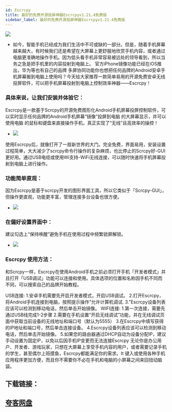 ```yaml
---
id: Escrcpy
title: 最好的免费开源投屏神器Escrcpyv1.21.4免费版
sidebar_label: 最好的免费开源投屏神器Escrcpyv1.21.4免费版
---
```

![](https://cdn-thumbs.imagevenue.com/0a/f5/c3/ME18UOMP_t.png)
* 如今，智能手机已经成为我们生活中不可或缺的一部分。但是，随着手机屏幕越来越大，有时候我们还是希望在大屏幕上更舒服地欣赏手机内容，或者通过电脑更准确地操作手机。因为低头看手机非常容易被远处的领导看到，所以当务之急是把手机里的内容投射到电脑上。
官方iPhone镜像功能已经在iOS推出，华为等也有自己的品牌 多屏协同功能你也想把任何品牌的Android安卓手机屏幕搬到电脑上使用吗？今天给大家推荐一款简单易用的开源免费安卓无线投屏软件，可以把手机屏幕投射到电脑上控制效率神器——Escrcpy！

### 具体来说，让我们安装并体验它：
Escrcpy是一款基于Scrcpy的开源免费图形化Android手机屏幕投屏控制软件，可以实时显示任何品牌的Android手机屏幕“镜像”投屏到电脑 的大屏幕显示，并可以使用电脑 的鼠标和键盘来直接操作手机，真正实现了“无线”且高效率的操控！
* ![](https://cdn-thumbs.imagevenue.com/6a/07/3d/ME18UON2_t.jpg)

使用Escrcpy后，就像打开了一扇新世界的大门。完全免费，界面易用，安装设置过程简单，大大减少了scrcpy命令行操作的复杂麻烦，也比停止的Scrcpy好-GUI更好用。通过USB电缆或使用Wi支持-WiFi无线连接，可以随时快速将手机屏幕投射到电脑上进行操作。
### 功能简单直观：
因为Escrcpy是基于scrcpy开发的图形界面工具，所以它类似于「Scrcpy-GUI」，但操作更直观，功能更丰富，管理连接多台设备也很方便。
* ![](https://cdn-thumbs.imagevenue.com/dd/9e/ed/ME18UON3_t.jpg)

### 在偏好设置界面中：
建议勾选上“保持唤醒”避免手机在使用过程中频繁锁屏解锁。
* ![](https://cdn-thumbs.imagevenue.com/60/68/07/ME18UON4_t.jpg)
### Escrcpy 使用方法：
和Scrcpy一样，Escrcpy在使用Android手机之前必须打开手机「开发者模式」并且打开「USB调试」功能可以连接和使用。具体选项的位置和名称因手机不同而不同，可以搜索自己的品牌开始教程。

USB连接:
1.安卓手机需要先开启开发者模式，开启USB调试。
2.打开Escrcpy，将Android手机连接到电脑，按照提示操作“允许计算机调试.
3.”Escrcpy设备列表应该可以检测到移动电话，然后单击开始镜像。
WIFI连接:
1.第一次连接，需要先通过USB线完成1-2步骤
2.需要在手机设置“开启无线调试”功能，并在无线调试页面中获取当前设备的无线地址和端口号（默认为5555）
3.在Escrcpy中填写获得的IP地址和端口号，然后单击连接设备。
4.Escrcpy设备列表应该可以检测到移动电话，然后单击开始镜像。
5.如果您的路由器通过DHCP自动为设备分配IP，建议手动设置为固定IP，以免以后因手机IP变更而无法连接Escrcpy
无论你是办公用户、开发者、游戏玩家，只想在大屏幕上享受手机内容的用户，或者需要记录手机的学生，甚至偶尔上班摸鱼，Escrcpy都能满足你的需求。It 键入或使用各种手机应用程序更加方便，而且你不需要你不必在手机和电脑的小屏幕之间来回扭动脑袋。

## 下载链接：
## [夸客网盘](https://www.cnblogs.com/songzhixue/p/11261118.html)